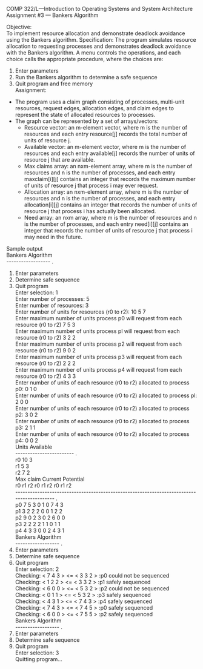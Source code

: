 COMP 322/L—Introduction to Operating Systems and System Architecture  
Assignment #3 — Bankers Algorithm  

Objective:  
To implement resource allocation and demonstrate deadlock avoidance using the Bankers algorithm.
Specification:
The program simulates resource allocation to requesting processes and demonstrates deadlock
avoidance with the Bankers algorithm. A menu controls the operations, and each choice calls
the appropriate procedure, where the choices are:  
1) Enter parameters  
2) Run the Bankers algorithm to determine a safe sequence  
3) Quit program and free memory  
Assignment:  
- The program uses a claim graph consisting of processes, multi-unit resources, request edges,
allocation edges, and claim edges to represent the state of allocated resources to processes.  
- The graph can be represented by a set of arrays/vectors:  
    - Resource vector: an m-element vector, where m is the number of resources and each
    entry resource[j] records the total number of units of resource j.
    - Available vector: an m-element vector, where m is the number of resources and each
    entry available[j] records the number of units of resource j that are available.
    - Max claims array: an nxm-element array, where m is the number of resources and n is
    the number of processes, and each entry maxclaim[i][j] contains an integer that
    records the maximum number of units of resource j that process i may ever request.
    - Allocation array: an nxm-element array, where m is the number of resources and n is
    the number of processes, and each entry allocation[i][j] contains an integer that
    records the number of units of resource j that process i has actually been allocated.
    - Need array: an nxm array, where m is the number of resources and n is the number of
    processes, and each entry need[i][j] contains an integer that records the number of
    units of resource j that process i may need in the future.  

Sample output  
Bankers Algorithm  
------------------  .  
1) Enter parameters  
2) Determine safe sequence  
3) Quit program  
Enter selection: 1  
Enter number of processes: 5  
Enter number of resources: 3  
Enter number of units for resources (r0 to r2): 10 5 7  
Enter maximum number of units process p0 will request from each resource (r0 to r2) 7 5 3  
Enter maximum number of units process pl will request from each resource (r0 to r2) 3 2 2  
Enter maximum number of units process p2 will request from each resource (r0 to r2) 9 0 2  
Enter maximum number of units process p3 will request from each resource (r0 to r2) 2 2 2  
Enter maximum number of units process p4 will request from each resource (r0 to r2) 4 3 3  
Enter number of units of each resource (r0 to r2) allocated to process p0: 0 1 0  
Enter number of units of each resource (r0 to r2) allocated to process pl: 2 0 0  
Enter number of units of each resource (r0 to r2) allocated to process p2: 3 0 2  
Enter number of units of each resource (r0 to r2) allocated to process p3: 2 1 1  
Enter number of units of each resource (r0 to r2) allocated to process p4: 0 0 2  
Units Available  
------------------------  .  
r0 10 3  
r1 5 3  
r2 7 2  
Max claim Current Potential  
r0 r1 r2 r0 r1 r2 r0 r1 r2  
------------------------------------------------------------------------------------------  .  
p0 7 5 3 0 1 0 7 4 3  
p1 3 2 2 2 0 0 1 2 2  
p2 9 0 2 3 0 2 6 0 0  
p3 2 2 2 2 1 1 0 1 1  
p4 4 3 3 0 0 2 4 3 1  
Bankers Algorithm  
------------------  .
1) Enter parameters  
2) Determine safe sequence  
3) Quit program  
Enter selection: 2  
Checking: < 7 4 3 > <= < 3 3 2 > :p0 could not be sequenced  
Checking: < 1 2 2 > <= < 3 3 2 > :p1 safely sequenced  
Checking: < 6 0 0 > <= < 5 3 2 > :p2 could not be sequenced  
Checking: < 0 1 1 > <= < 5 3 2 > :p3 safely sequenced  
Checking: < 4 3 1 > <= < 7 4 3 > :p4 safely sequenced  
Checking: < 7 4 3 > <= < 7 4 5 > :p0 safely sequenced  
Checking: < 6 0 0 > <= < 7 5 5 > :p2 safely sequenced  
Bankers Algorithm  
------------------  .  
1) Enter parameters  
2) Determine safe sequence  
3) Quit program  
Enter selection: 3  
Quitting program...  